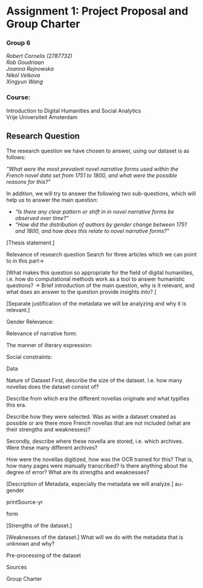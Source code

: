 # Assignment 1: Project Proposal and Group Charter

### Group 6
*Robert Cornelis (2787732)  
Rob Goudriaan  
Joanna Rejnowska  
Nikol Velkova  
Xingyun Wang*

### Course:
Introduction to Digital Humanities and Social Analytics  
Vrije Universiteit Amsterdam

## Research Question
The research question we have chosen to answer, using our dataset is as follows: 

*”What were the most prevalent novel narrative forms used within the French novel data set from 1751 to 1800, and what were the possible reasons for this?”*

In addition, we will try to answer the following two sub-questions, which will help us to answer the main question:
- *“Is there any clear pattern or shift in in novel narrative forms be observed over time?”*
- *“How did the distribution of authors by gender change between 1751 and 1800, and how does this relate to novel narrative forms?”*

[Thesis statement.]

Relevance of research question
Search for three articles which we can point to in this part→

[What makes this question so appropriate for the field of digital humanities, i.e. how do computational methods work as a tool to answer humanistic questions? → Brief introduction of the main question, why is it relevant, and what does an answer to the question provide insights into?.]

[Separate justification of the metadata we will be analyzing and why it is relevant.]

Gender Relevance:

Relevance of narrative form:

The manner of literary expression:

Social constraints:

Data

Nature of Dataset
First, describe the size of the dataset. I.e. how many novellas does the dataset consist of? 

Describe from which era the different novellas originate and what typifies this era. 

Describe how they were selected. Was as wide a dataset created as possible or are there more French novellas that are not included (what are their strengths and weaknesses)?

Secondly, describe where these novella are stored, i.e. which archives. Were these many different archives? 

How were the novellas digitized, how was the OCR trained for this? That is, how many pages were manually transcribed? Is there anything about the degree of error? What are its strengths and weaknesses?


[Description of Metadata, especially the metadata we will analyze.]
au-gender

printSource-yr

form

[Strengths of the dataset.]

[Weaknesses of the dataset.]
What will we do with the metadata that is unknown and why?

Pre-processing of the dataset


Sources

Group Charter 










